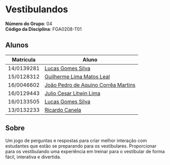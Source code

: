 # Vestibulandos

**Número do Grupo**: 04<br>
**Código da Disciplina**: FGA0208-T01<br>

## Alunos
|Matrícula | Aluno |
| -- | -- |
| 14/0139281 | [Lucas Gomes Silva](https://github.com/fernand0aguilar)|
| 15/0128312 | [Guilherme Lima Matos Leal](https://github.com/gleal17) |
| 16/0046602 | [João Pedro de Aquino Corrêa Martins](https://github.com/jpmartins201) |
| 16/0129443 | [Julio Cesar Litwin Lima](https://github.com/juliolitwin) |
| 16/0133505 | [Lucas Gomes Silva](https://github.com/lucasgomesgs0)|
| 13/0132233 | [Ricardo Canela](https://github.com/ricardocanela)|

## Sobre 
Um jogo de perguntas e respostas para criar melhor interação com estudantes que estão se preparando para os vestibulares. Proporcionar para os vestibulando uma experiência em treinar para o vestibular de forma fácil, interativa e divertida.

